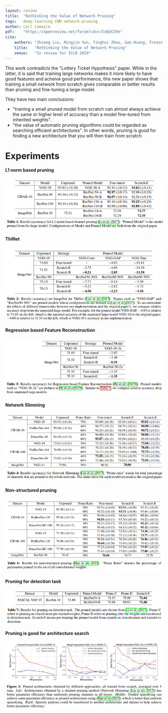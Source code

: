 ```yaml
---
layout: review
title:  "Rethinking the Value of Network Pruning"
tags:   deep-learning CNN network-pruning
author: Carl Lemaire
pdf:    "https://openreview.net/forum?id=rJlnB3C5Ym"
cite:
    authors: "Zhuang Liu, Mingjie Sun, Tinghui Zhou, Gao Huang, Trevor Darrell"
    title:   "Rethinking the Value of Network Pruning"
    venue:   "In review for ICLR 2019"
---
```


This work contradicts the "Lottery Ticket Hypothesis" paper. While in the latter, it is said that training large networks makes it more likely to have good features and acheive good performance, this new paper shows that training a small network from scratch gives comparable or better results than pruning and fine-tuning a large model.

They have two main conclusions:

* "training a small pruned model from scratch can almost always achieve the same or higher level of accuracy than a model fine-tuned from inherited weights".
* "the value of automatic pruning algorithms could be regarded as searching efficient architectures". In other words, pruning is good for finding a new architecture that you will then train from scratch.

# Experiments

#### L1 norm based pruning
![](/article/images/rethinking/tab1.png)

#### ThiNet
![](/article/images/rethinking/tab2.png)

#### Regression based Feature Reconstruction
![](/article/images/rethinking/tab3.png)

#### Network Slimming
![](/article/images/rethinking/tab4.png)

#### Non-structured pruning
![](/article/images/rethinking/tab6.png)

#### Pruning for detection task
![](/article/images/rethinking/tab7.png)

#### Pruning is good for architecture search
![](/article/images/rethinking/fig3.png)

